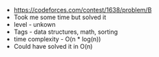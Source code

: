 * https://codeforces.com/contest/1638/problem/B
* Took me some time but solved it
* level - unkown
* Tags - data structures, math, sorting
* time complexity - O(n * log(n))
* Could have solved it in O(n)

